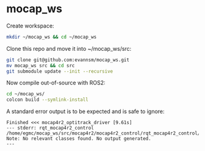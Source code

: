 # mocap_ws

Create workspace:
```bash
mkdir ~/mocap_ws && cd ~/mocap_ws
```

Clone this repo and move it into ~/mocap_ws/src:
```bash
git clone git@github.com:evannsm/mocap_ws.git
mv mocap_ws src && cd src
git submodule update --init --recursive
```

Now compile out-of-source with ROS2:
```bash
cd ~/mocap_ws/
colcon build --symlink-install
```

A standard error output is to be expected and is safe to ignore:
```
Finished <<< mocap4r2_optitrack_driver [9.61s]                                                                                                         
--- stderr: rqt_mocap4r2_control                                                                          
/home/egmc/mocap_ws/src/mocap4r2/mocap4r2_control/rqt_mocap4r2_control/include/rqt_mocap4r2_control/SystemController.hpp:0: Note: No relevant classes found. No output generated.
---
```
